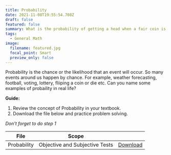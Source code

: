```yaml
---
title: Probability
date: 2021-11-08T19:55:54.708Z
draft: false
featured: false
summary: What is the probability of getting a head when a fair coin is tossed once?
tags:
  - General Math
image:
  filename: featured.jpg
  focal_point: Smart
  preview_only: false
---
```


Probability is the chance or the likelihood that an event will occur. So many events around us happen by chance. For example, weather forecasting, football, voting, lottery, fliiping a coin or die etc. Can you name some examples of probaility in real life?

**Guide:**
1. Review the concept of Probability in your textbook.
2. Download the file below and practice problem solving.

_Don't forget to do step 1_

| File                       |  Scope                       |             |
| -------------------------- |------------------------------| ----------- |
| Probability          | Objective and Subjective Tests    | [Download](https://drive.google.com/uc?export=download&id=1SG44yAsuAlk8Qs8vOqh-PeWHLTSbdoo0)       |


